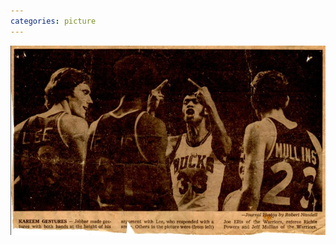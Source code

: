 ```yaml
---
categories: picture
---
```


![kareem](https://raw.githubusercontent.com/muneer78/muneer78.github.io/master/images/pdaqd.jpeg)



